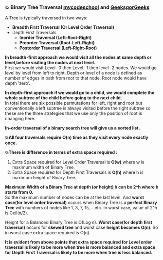 ### :boom: Binary Tree Traversal [mycodeschool](https://www.youtube.com/watch?v=9RHO6jU--GU&list=PL-pUjcDnciX3Z5AEE8HHRrcfj-987Ia94&index=8) and [GeeksgorGeeks](https://www.geeksforgeeks.org/bfs-vs-dfs-binary-tree/)    
A Tree is typically traversed in two ways:   
 * **Breadth First Traversal (Or Level Order Traversal)**     
 * Depth First Traversals  
   * **Inorder Traversal (Left-Root-Right)**    
   * **Preorder Traversal (Root-Left-Right)**     
   * **Postorder Traversal (Left-Right-Root)**  
   
**In breadth-first approach we would visit all the nodes at same depth or level,before visiting the nodes at next level.**   
First we would visit Level- 0 then Level- 1 then level- 2 nodes. We would go level by level from left to right. Depth or level of a node is defined as number of edges in path from root to that node. Root node would have depth 'zero'.  

**In depth-first approach if we would go to a child, we would complete the whole subtree of the child before going to the next child.**   
In total there are six possible permutations for left, right and root but conventionally 
a left subtree is always visited before the right subtree so these are the three strategies that we use only the position of root is 
changing here.   

**In-order traversal of a binary search tree will give us a sorted list.**  

**:boom:All four traversals require O(n) time as they visit every node exactly once.**   

**:boom:There is difference in terms of extra space required :**   
1. Extra Space required for Level Order Traversal is **O(w)** where w is maximum width of Binary Tree.  
2. Extra Space required for Depth First Traversals is **O(h)** where h is maximum height of Binary Tree.   

**Maximum Width of a Binary Tree at depth (or height) h can be 2^h where h starts from 0.**  
So the maximum number of nodes can be at the last level. And **worst case(for level order traversal)** occurs when Binary Tree is a **perfect Binary Tree** with numbers of nodes like 1, 3, 7, 15, …etc. In worst case, value of 2^h is Ceil(n/2).    

Height for a Balanced Binary Tree is O(Log n). **Worst case(for depth first traversal)** occurs for **skewed tree** and worst case **height becomes O(n)**.
So in worst case extra space required is O(n).      

**It is evident from above points that extra space required for Level order traversal is likely to be more when tree is more balanced and extra space for Depth First Traversal is likely to be more when tree is less balanced.**   


   
